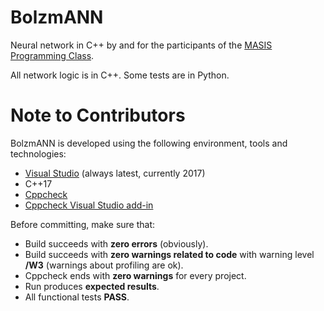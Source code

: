 # BolzmANN
Neural network in C++ by and for the participants of the [MASIS Programming Class](http://www.masisclass.com).

All network logic is in C++. Some tests are in Python.

# Note to Contributors
BolzmANN is developed using the following environment, tools and technologies:
- [Visual Studio](https://www.visualstudio.com/vs/community/) (always latest, currently 2017)
- C++17
- [Cppcheck](http://cppcheck.sourceforge.net/)
- [Cppcheck Visual Studio add-in](https://marketplace.visualstudio.com/items?itemName=Alexium.Cppcheckadd-in)

Before committing, make sure that:

- Build succeeds with **zero errors** (obviously).
- Build succeeds with **zero warnings related to code** with warning level **/W3** (warnings about profiling are ok).
- Cppcheck ends with **zero warnings** for every project.
- Run produces **expected results**.
- All functional tests **PASS**.
  
